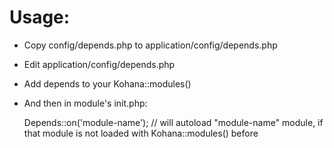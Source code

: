 Usage:
======

* Copy config/depends.php to application/config/depends.php
* Edit application/config/depends.php
* Add depends to your Kohana::modules()
* And then in module's init.php:

    Depends::on('module-name'); // will autoload "module-name" module, if that module is not loaded with Kohana::modules() before